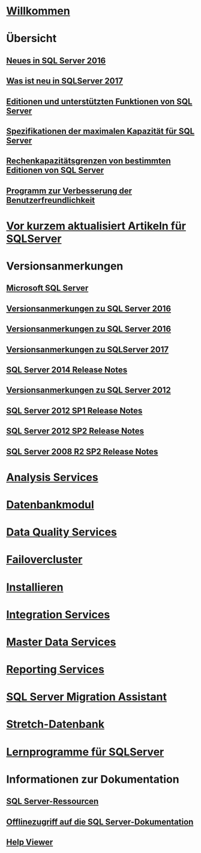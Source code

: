 # [Willkommen](sql-server-technical-documentation.md)

# Übersicht
## [Neues in SQL Server 2016](what-s-new-in-sql-server-2016.md)
## [Was ist neu in SQLServer 2017](what-s-new-in-sql-server-2017.md)
## [Editionen und unterstützten Funktionen von SQL Server](editions-and-components-of-sql-server-2016.md)
## [Spezifikationen der maximalen Kapazität für SQL Server](maximum-capacity-specifications-for-sql-server.md)
## [Rechenkapazitätsgrenzen von bestimmten Editionen von SQL Server](compute-capacity-limits-by-edition-of-sql-server.md)
## [Programm zur Verbesserung der Benutzerfreundlichkeit](customer-experience-improvement-program-for-sql-server-data-tools.md)

# [Vor kurzem aktualisiert Artikeln für SQLServer](sql-server-new-updated-sql-docs-pr.md)

# Versionsanmerkungen

## [Microsoft SQL Server](../release-notes/microsoft-sql-server.md)
## [Versionsanmerkungen zu SQL Server 2016](../release-notes/sql-server-release-notes.md)
## [Versionsanmerkungen zu SQL Server 2016](sql-server-2016-release-notes.md)
## [Versionsanmerkungen zu SQLServer 2017](sql-server-2017-release-notes.md)

## [SQL Server 2014 Release Notes](../release-notes/sql-server-2014-release-notes.md)
## [Versionsanmerkungen zu SQL Server 2012](../release-notes/sql-server-2012-release-notes.md)
## [SQL Server 2012 SP1 Release Notes](../release-notes/sql-server-2012-sp1-release-notes.md)
## [SQL Server 2012 SP2 Release Notes](../release-notes/sql-server-2012-sp2-release-notes.md)
## [SQL Server 2008 R2 SP2 Release Notes](../release-notes/sql-server-2008-r2-sp2-release-notes.md)

# [Analysis Services](../analysis-services/analysis-services.md)
# [Datenbankmodul](../database-engine/configure-windows/sql-server-database-engine.md)
# [Data Quality Services](../data-quality-services/data-quality-services.md)
# [Failovercluster](../sql-server/failover-clusters/automatic-page-repair-availability-groups-database-mirroring.md)
# [Installieren](../sql-server/install/planning-a-sql-server-installation.md)
# [Integration Services](../integration-services/sql-server-integration-services.md)
# [Master Data Services](../master-data-services/master-data-services-installation-and-configuration.md)
# [Reporting Services](../reporting-services/create-deploy-and-manage-mobile-and-paginated-reports.md)
# [SQL Server Migration Assistant](../ssma/sql-server-migration-assistant.md)
# [Stretch-Datenbank](../sql-server/stretch-database/stretch-database.md)
# [Lernprogramme für SQLServer](tutorials-for-sql-server-2016.md)

# Informationen zur Dokumentation
## [SQL Server-Ressourcen](sql-server-resources.md)
## [Offlinezugriff auf die SQL Server-Dokumentation](sql-server-documentation-offline-access.md)
## [Help Viewer](../release-notes/sql-server-help-installation.md)
